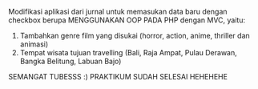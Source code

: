 Modifikasi aplikasi dari jurnal untuk memasukan data baru dengan checkbox berupa MENGGUNAKAN OOP PADA PHP dengan MVC, yaitu:
1. Tambahkan genre film yang disukai (horror, action, anime, thriller dan animasi)
2. Tempat wisata tujuan travelling (Bali, Raja Ampat, Pulau Derawan, Bangka Belitung, Labuan Bajo)

SEMANGAT TUBESSS :) 
PRAKTIKUM SUDAH SELESAI HEHEHEHE
